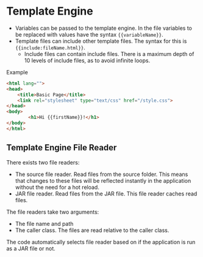 # Template Engine
- Variables can be passed to the template engine.
  In the file variables to be replaced with values have the syntax `{{variableName}}`.
- Template files can include other template files. The syntax for this is `{{include:fileName.html}}`.
    - Include files can contain include files. There is a maximum depth of 10 levels of include files, as to avoid infinite loops.

Example
```HTML
<html lang="">
<head>
    <title>Basic Page</title>
    <link rel="stylesheet" type="text/css" href="/style.css">
</head>
<body>
        <h1>Hi {{firstName}}!</h1>
</body>
</html>
```

## Template Engine File Reader
There exists two file readers:
- The source file reader. Read files from the source folder. This means that changes to these files will be
  reflected instantly in the application without the need for a hot reload.
- JAR file reader. Read files from the JAR file. This file reader caches read files.

The file readers take two arguments:
- The file name and path
- The caller class. The files are read relative to the caller class.

The code automatically selects file reader based on if the application is run as a JAR file or not.